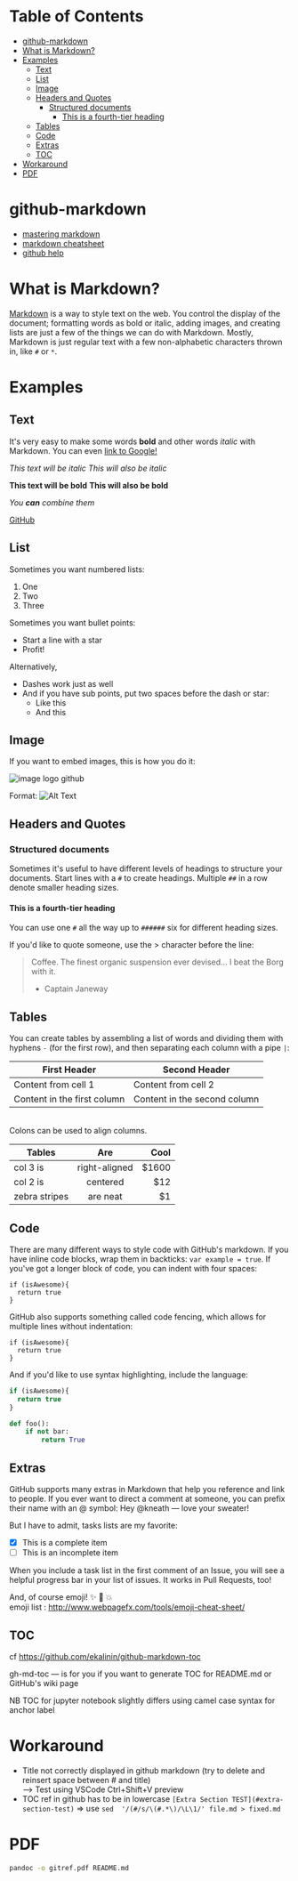 
Table of Contents
=================

   * [github-markdown](#github-markdown)
   * [What is Markdown?](#what-is-markdown)
   * [Examples](#examples)
      * [Text](#text)
      * [List](#list)
      * [Image](#image)
      * [Headers and Quotes](#headers-and-quotes)
         * [Structured documents](#structured-documents)
            * [This is a fourth-tier heading](#this-is-a-fourth-tier-heading)
      * [Tables](#tables)
      * [Code](#code)
      * [Extras](#extras)
      * [TOC](#toc)
   * [Workaround](#workaround)
   * [PDF](#pdf)


# github-markdown

* [mastering markdown](https://guides.github.com/features/mastering-markdown/)
* [markdown cheatsheet](https://github.com/adam-p/markdown-here/wiki/Markdown-Cheatsheet)
* [github help](https://help.github.com/categories/writing-on-github/)

What is Markdown?
============

[Markdown](http://daringfireball.net/projects/markdown/) is a way to style text on the web. You control the display of the document; formatting words as bold or italic, adding images, and creating lists are just a few of the things we can do with Markdown. Mostly, Markdown is just regular text with a few non-alphabetic characters thrown in, like `#` or `*`.

Examples
======

Text
-----

It's very easy to make some words **bold** and other words *italic* with Markdown. You can even [link to Google!](http://google.com)

*This text will be italic*
_This will also be italic_

**This text will be bold**
__This will also be bold__

_You **can** combine them_

[GitHub](http://github.com)

List
-----

Sometimes you want numbered lists:

1. One
2. Two
3. Three

Sometimes you want bullet points:

* Start a line with a star
* Profit!

Alternatively,

- Dashes work just as well
- And if you have sub points, put two spaces before the dash or star:
    - Like this
    - And this


Image
---------

If you want to embed images, this is how you do it:

![image logo github](https://camo.githubusercontent.com/fb782da4019ab66eeea35cc9b9ce73b2438b1688/687474703a2f2f646f632e72756c746f722e636f6d2f696d616765732f6769746875622d6c6f676f2e706e67)

Format: ![Alt Text](https://cdn0.iconfinder.com/data/icons/social-media-logos-free/32/github_social_media_logo-128.png)

Headers and Quotes
--------------------------

### Structured documents

Sometimes it's useful to have different levels of headings to structure your documents. Start lines with a `#` to create headings. Multiple `##` in a row denote smaller heading sizes.

#### This is a fourth-tier heading

You can use one `#` all the way up to `######` six for different heading sizes.

If you'd like to quote someone, use the > character before the line:

> Coffee. The finest organic suspension ever devised... I beat the Borg with it.
> - Captain Janeway

Tables
--------

You can create tables by assembling a list of words and dividing them with hyphens `-` (for the first row), and then separating each column with a pipe `|`:

First Header | Second Header
------------ | -------------
Content from cell 1 | Content from cell 2
Content in the first column | Content in the second column
<br>
Colons can be used to align columns.


| Tables        | Are           | Cool  |
| ------------- |:-------------:| -----:|
| col 3 is      | right-aligned | $1600 |
| col 2 is      | centered      |   $12 |
| zebra stripes | are neat      |    $1 |


Code
-------

There are many different ways to style code with GitHub's markdown. If you have inline code blocks, wrap them in backticks: `var example = true`.  If you've got a longer block of code, you can indent with four spaces:

    if (isAwesome){
      return true
    }

GitHub also supports something called code fencing, which allows for multiple lines without indentation:

```
if (isAwesome){
  return true
}
```

And if you'd like to use syntax highlighting, include the language:

```javascript
if (isAwesome){
  return true
}
```

```python
def foo():
    if not bar:
        return True
```

Extras
--------

GitHub supports many extras in Markdown that help you reference and link to people. If you ever want to direct a comment at someone, you can prefix their name with an @ symbol: Hey @kneath — love your sweater!

But I have to admit, tasks lists are my favorite:

- [x] This is a complete item
- [ ] This is an incomplete item

When you include a task list in the first comment of an Issue, you will see a helpful progress bar in your list of issues. It works in Pull Requests, too!

And, of course emoji! :sparkles: :camel: :boom:
<br>emoji list : http://www.webpagefx.com/tools/emoji-cheat-sheet/


TOC
---

cf https://github.com/ekalinin/github-markdown-toc

gh-md-toc — is for you if you want to generate TOC for README.md or GitHub's wiki page

NB TOC for jupyter notebook slightly differs using camel case syntax for anchor label

Workaround
==========

 * Title not correctly displayed in github markdown (try to delete and reinsert space between # and title) <br> --> Test using VSCode Ctrl+Shift+V preview
 * TOC ref in github has to be in lowercase `[Extra Section TEST](#extra-section-test)`
   => use  `sed  '/(#/s/\(#.*\)/\L\1/' file.md > fixed.md`

PDF
===

```bash
pandoc -o gitref.pdf README.md
```
